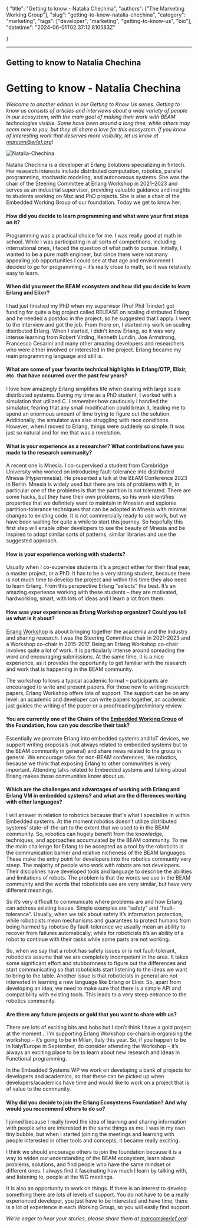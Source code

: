 {
    "title": "Getting to know - Natalia Chechina",
    "authors": ["The Marketing Working Group"],
    "slug": "getting-to-know-natalia-chechina",
    "category": "marketing",
    "tags": ["developer", "marketing", "getting-to-know-us", "bio"],
    "datetime": "2024-06-01T02:37:12.810583Z"

}

---
Getting to know to Natalia Chechina
---

#  Getting to know - Natalia Chechina

*Welcome to another edition in our Getting to Know Us series. Getting to know us consists of articles and interviews about a wide variety of people in our ecosystem, with the main goal of making their work with BEAM technologies visible. Some have been around a long time, while others may seem new to you, but they all share a love for this ecosystem. If you know of interesting work that deserves more visibility, let us know at marcom@erlef.org!*

<img src="/images/getting-to-know/natalia-chechina.png" class="img-fluid" alt="Natalia-Chechina"/>

Natalia Chechina is a developer at Erlang Solutions specializing in fintech.  Her research interests include distributed computation, robotics, parallel programming, stochastic modeling, and autonomous systems. She was the chair of the Steering Committee at Erlang Workshop in 2021–2023 and serves as an industrial supervisor, providing valuable guidance and insights to students working on Msc and PhD projects.  She is also a chair of the Embedded Working Group of our foundation. Today we get to know her.


#### How did you decide to learn programming and what were your first steps on it?

Programming was a practical choice for me. I was really good at math in school. While I was participating in all sorts of competitions, including international ones, I faced the question of what path to pursue. Initially, I wanted to be a pure math engineer, but since there were not many appealing job opportunities I could see at that age and environment I decided to go for programming – it’s really close to math, so it was relatively easy to learn.


#### When did you meet the BEAM ecosystem and how did you decide to learn Erlang and Elixir?

I had just finished my PhD when my supervisor (Prof Phil Trinder) got funding for quite a big project called RELEASE on scaling distributed Erlang and he needed a postdoc in the project, so he suggested that I apply. I went to the interview and got the job. From there on, I started my work on scaling distributed Erlang. When I started, I didn’t know Erlang, so it was very intense learning from Robert Virding, Kenneth Lundin, Joe Armstrong, Francesco Cesarini and many other amazing developers and researchers who were either involved or interested in the project. Erlang became my main programming language and still is.

#### What are some of your favorite technical highlights in Erlang/OTP, Elixir, etc. that have occurred over the past few years? 

I love how amazingly Erlang simplifies life when dealing with large scale distributed systems. During my time as a PhD student, I worked with a simulation that utilized C. I remember how cautiously I handled the simulator, fearing that any small modification could break it, leading me to spend an enormous amount of time trying to figure out the solution. Additionally, the simulator was also struggling with race conditions. However, when I moved to Erlang, things were suddenly so simple. It was just so natural and for me that was a revelation.

#### What is your experience as a researcher? What contributions have you made to the research community?

A recent one is Mnesia. I co-supervised a student from Cambridge University who worked on introducing fault-tolerance into distributed Mnesia (Hypermnesia). He presented a talk at the BEAM Conference 2023 in Berlin. Mnesia is widely used but there are lots of problems with it, in particular one of the problems is that the partition is not tolerated. There are some hacks, but they have their own problems, so his work identifies properties that we definitely want to maintain in Mnesian and explores partition-tolerance techniques that can be adopted in Mnesia with minimal changes to existing code. It is not commercially ready to use work, but we have been waiting for quite a while to start this journey. So hopefully this first step will enable other developers to see the beauty of Mnesia and be inspired to adopt similar sorts of patterns, similar libraries and use the suggested approach. 

#### How is your experience working with students? 

Usually when I co-supervise students it's a project either for their final year, a master project, or a PhD. It has to be a very strong student, because there is not much time to develop the project and within this time they also need to learn Erlang. From this perspective Erlang “selects” the best. It’s an amazing experience working with these students – they are motivated, hardworking, smart, with lots of ideas and I learn a lot from them.

#### How was your experience as Erlang Workshop organizer? Could you tell us what is it about? 

 [Erlang Workshop](https://icfp22.sigplan.org/series/erlang) is about bringing together the academia and the Industry and sharing research. I was the Steering Committee chair in 2021-2023 and a Workshop co-chair in 2015-2017. Being an Erlang Workshop co-chair involves quite a lot of work. It is particularly intense around spreading the word and encouraging submissions. At the same time, it is a nice experience, as it provides the opportunity to get familiar with the research and work that is happening in the BEAM community. 

The workshop follows a typical academic format – participants are encouraged to write and present papers. For those new to writing research papers, Erlang Workshop offers lots of support. The support can be on any level: an academic and developer can write papers together, an academic just guides the writing of the paper or a proofreading/preliminary review.

#### You are currently one of the Chairs of the [Embedded Working Group](https://erlef.org/wg/embedded) of the Foundation, how can you describe their task?

Essentially we promote Erlang into embedded systems and IoT devices, we support writing proposals (not always related to embedded systems but to the BEAM community in general) and share news related to the group in general. We encourage talks for non-BEAM conferences, like robotics, because we think that exposing Erlang to other communities is very important. Attending talks related to Embedded systems and talking about Erlang makes those communities know about us. 

#### Which are the challenges and advantages of working with Erlang and Erlang VM in embedded systems? and what are the differences working with other languages?

I will answer in relation to robotics because that's what I specialize in within Embedded systems. At the moment robotics doesn’t utilize distributed systems’ state-of-the-art to the extent that we used to in the BEAM community. So, robotics can hugely benefit from the knowledge, techniques, and approaches accumulated by the BEAM community. To me the main challenge for Erlang to be accepted as a tool by the roboticits is the communication barrier and relative nicheness of the BEAM languages. These make the entry point for developers into the robotics community very steep. The majority of people who work with robots are not developers. Their disciplines have developed tools and language to describe the abilities and limitations of robots. The problem is that the words we use in the BEAM community and the words that roboticists use are very similar, but have very different meanings. 

So it’s very difficult to communicate where problems are and how Erlang can address existing issues. Simple examples are “safety” and “fault-tolerance”. Usually, when we talk about safety it’s information protection, while roboticists mean mechanisms and guarantees to protect humans from being harmed by robotsю By fault-tolerance we usually mean an ability to recover from failures automatically; while for roboticists it’s an ability of a robot to continue with their tasks while some parts are not working. 

So, when we say that a robot has safety issues or is not fault-tolerant, roboticists assume that we are completely incompetent in the area. It takes some significant effort and stubbornness to figure out the differences and start communicating so that roboticists start listening to the ideas we want to bring to the table. Another issue is that roboticists in general are not interested in learning a new language like Erlang or Elixir. So, apart from developing an idea, we need to make sure that there is a simple API and compatibility with existing tools. This leads to a very steep entrance to the robotics community. 

#### Are there any future projects or gold that you want to share with us?

There are lots of exciting bits and bobs but I don’t think I have a gold project at the moment… I’m supporting Erlang Workshop co-chairs in organising the workshop – it’s going to be in Milan, Italy this year. So, if you happen to be in Italy/Europe in September, do consider attending the Workshop – it’s always an exciting place to be to learn about new research and ideas in Functional programming.

In the Embedded Systems WP we work on developing a bank of projects for developers and academics, so that these can be picked up when developers/academics have time and would like to work on a project that is of value to the community.

#### Why did you decide to join the Erlang Ecosystems Foundation? And why would you recommend others to do so?

I joined because I really loved the idea of learning and sharing information with people who are interested in the same things as me. I was in my own tiny bubble, but when I started joining the meetings and learning with people interested in other tools and concepts, it became really exciting. 

I think we should encourage others to join the foundation because it is a way to widen our understanding of the BEAM ecosystem, learn about problems, solutions, and find people who have the same mindset or different ones. I always find it fascinating how much I learn by talking with, and listening to, people at the WG meetings.

It is also an opportunity to work on things. If there is an interest to develop something there are lots of levels of support. You do not have to be a really experienced developer, you just have to be interested and have time, there is a lot of experience in each Working Group, so you will easily find support. 

*We’re eager to hear your stories, please share them at marcom@erlef.org!*





